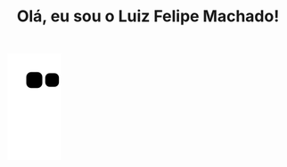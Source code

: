 <h1 align="center">Olá, eu sou o Luiz Felipe Machado!</h1>

<br>

![Snake animation](https://github.com/luizfelmach/luizfelmach/blob/output/github-contribution-grid-snake.svg)
